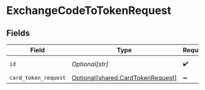 # ExchangeCodeToTokenRequest


## Fields

| Field                                                                            | Type                                                                             | Required                                                                         | Description                                                                      |
| -------------------------------------------------------------------------------- | -------------------------------------------------------------------------------- | -------------------------------------------------------------------------------- | -------------------------------------------------------------------------------- |
| `id`                                                                             | *Optional[str]*                                                                  | :heavy_check_mark:                                                               | Unique identifier                                                                |
| `card_token_request`                                                             | [Optional[shared.CardTokenRequest]](undefined/models/shared/cardtokenrequest.md) | :heavy_minus_sign:                                                               | N/A                                                                              |